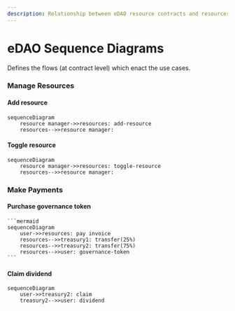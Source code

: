 ```yaml
---
description: Relationship between eDAO resource contracts and resources
---
```


# eDAO Sequence Diagrams

Defines the flows (at contract level) which enact the use cases.

### Manage Resources

#### Add resource

```mermaid
sequenceDiagram
    resource manager->>resources: add-resource
    resources-->>resource manager: 
```

#### Toggle resource

```mermaid
sequenceDiagram
    resource manager->>resources: toggle-resource
    resources-->>resource manager: 

```

### Make Payments

#### Purchase governance token

````mermaid
```mermaid
sequenceDiagram
    user->>resources: pay invoice
    resources-->>treasury1: transfer(25%)
    resources-->>treasury2: transfer(75%)
    resources-->>user: governance-token 
```
````

#### Claim dividend

```mermaid
sequenceDiagram
    user->>treasury2: claim
    treasury2-->>user: dividend
```







